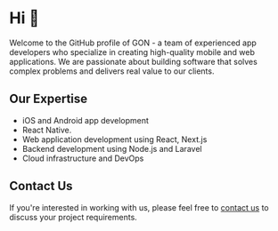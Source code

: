 # Hi 👋

Welcome to the GitHub profile of GON - a team of experienced app developers who specialize in creating high-quality mobile and web applications. We are passionate about building software that solves complex problems and delivers real value to our clients.

## Our Expertise

- iOS and Android app development
- React Native.
- Web application development using React, Next.js
- Backend development using Node.js and Laravel
- Cloud infrastructure and DevOps

## Contact Us

If you're interested in working with us, please feel free to [contact us](https://gon.nl/) to discuss your project requirements.

